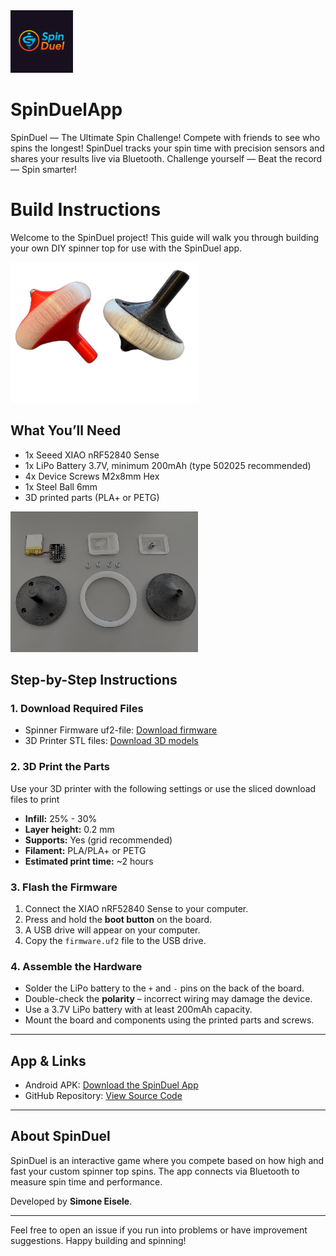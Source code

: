 <img src="images/appIcon.png" alt="Example Image" width="100"/> 

# SpinDuelApp

SpinDuel — The Ultimate Spin Challenge! Compete with friends to see who spins the longest! SpinDuel tracks your spin time with precision sensors and shares your results live via Bluetooth. Challenge yourself — Beat the record — Spin smarter!

# Build Instructions

Welcome to the SpinDuel project! This guide will walk you through building your own DIY spinner top for use with the SpinDuel app.

<img src="images/spinner_rbrw.png" alt="Example Image" width="300"/> 

## What You’ll Need

- 1x Seeed XIAO nRF52840 Sense  
- 1x LiPo Battery 3.7V, minimum 200mAh (type 502025 recommended)  
- 4x Device Screws M2x8mm Hex  
- 1x Steel Ball 6mm  
- 3D printed parts (PLA+ or PETG)  

<img src="images/spinner_parts.png" alt="Example Image" width="300"/> 

## Step-by-Step Instructions

### 1. Download Required Files

- Spinner Firmware uf2-file: [Download firmware](https://github.com/SmonSE/SpinDuelApp/tree/main/firmware)  
- 3D Printer STL files: [Download 3D models](https://www.printables.com/...)  

### 2. 3D Print the Parts

Use your 3D printer with the following settings or use the sliced download files to print

- **Infill:** 25% - 30%  
- **Layer height:** 0.2 mm  
- **Supports:** Yes (grid recommended)  
- **Filament:** PLA/PLA+ or PETG  
- **Estimated print time:** ~2 hours  

### 3. Flash the Firmware

1. Connect the XIAO nRF52840 Sense to your computer.  
2. Press and hold the **boot button** on the board.  
3. A USB drive will appear on your computer.  
4. Copy the `firmware.uf2` file to the USB drive.  

### 4. Assemble the Hardware

- Solder the LiPo battery to the `+` and `-` pins on the back of the board.  
- Double-check the **polarity** – incorrect wiring may damage the device.  
- Use a 3.7V LiPo battery with at least 200mAh capacity.  
- Mount the board and components using the printed parts and screws.  

---

## App & Links

- Android APK: [Download the SpinDuel App](https://example.com/spinduel.apk)  
- GitHub Repository: [View Source Code](https://github.com/dein-repo/spinduel)

---

## About SpinDuel

SpinDuel is an interactive game where you compete based on how high and fast your custom spinner top spins. The app connects via Bluetooth to measure spin time and performance.

Developed by **Simone Eisele**.

---

Feel free to open an issue if you run into problems or have improvement suggestions. Happy building and spinning!
